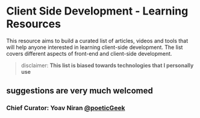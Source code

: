 # Client Side Development - Learning Resources

This resource aims to build a curated list of articles, videos and tools that will help anyone interested
in learning client-side development. 
The list covers different aspects of front-end and client-side development. 

> disclaimer: __This list is biased towards technologies that I personally use__

## suggestions are very much welcomed

### Chief Curator: Yoav Niran [@poeticGeek](https://twitter.com/poeticGeek)